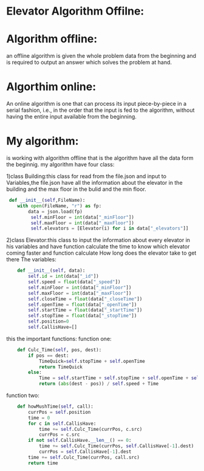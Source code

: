 # Elevator Algorithm Offilne: 
# Algorithm offline:
 an offline algorithm is given the whole problem data from the beginning and is required to output an answer which solves the problem at hand.
# Algorthim online:
An online algorithm is one that can process its input piece-by-piece in a serial fashion, i.e., in the order that the input is fed to the algorithm, without having the entire input available from the beginning.
# My algorithm:
is working with algorithm offline that is the algorithm have all the data form the beginnig.
my algorithm have four class:

1)class Building:this class for read from the file.json and input to Variables,the file.json have all the information about the elevator in the building and the max floor in the bulid and the min floor.
```python
 def __init__(self,FileName):
    with open(FileName, "r") as fp:
        data = json.load(fp)
         self.minFloor = int(data["_minFloor"])
         self.maxFloor = int(data["_maxFloor"])
         self.elevators = [Elevator(i) for i in data["_elevators"]]
```        
2)class Elevator:this class to input the information about every elevator in his variables and have function calculate the time to know which elevator coming faster and function calculate How long does the elevator take to get there
The variables:
```python
    def __init__(self, data):
        self.id = int(data["_id"])
        self.speed = float(data["_speed"])
        self.minFloor = int(data["_minFloor"])
        self.maxFloor = int(data["_maxFloor"])
        self.closeTime = float(data["_closeTime"])
        self.openTime = float(data["_openTime"])
        self.startTime = float(data["_startTime"])
        self.stopTime = float(data["_stopTime"])
        self.position=0
        self.CallisHave=[]
```
this the important functions:
function one:
```python
    def Culc_Time(self, pos, dest):
        if pos == dest:
            TimeQuick=self.stopTime + self.openTime
            return TimeQuick
        else:
            Time = self.startTime + self.stopTime + self.openTime + self.closeTime
            return (abs(dest - pos)) / self.speed + Time
```
function two:
```python
    def howMushTime(self, call):
        currPos = self.position
        time = 0
        for c in self.CallisHave:
            time += self.Culc_Time(currPos, c.src)
            currPos = c.src
        if not self.CallisHave.__len__() == 0:
            time += self.Culc_Time(currPos, self.CallisHave[-1].dest)
            currPos = self.CallisHave[-1].dest
        time += self.Culc_Time(currPos, call.src)
        return time
```



